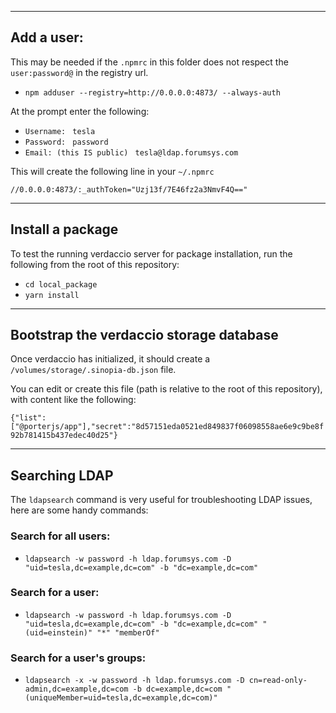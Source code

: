 -----

## Add a user:

This may be needed if the `.npmrc` in this folder does not respect the `user:password@` in the registry url.

- `npm adduser --registry=http://0.0.0.0:4873/ --always-auth`

At the prompt enter the following:

- `Username: ` `tesla`
- `Password: ` `password`
- `Email: (this IS public) ` `tesla@ldap.forumsys.com`

This will create the following line in your `~/.npmrc`

```
//0.0.0.0:4873/:_authToken="Uzj13f/7E46fz2a3NmvF4Q=="
```

-----

## Install a package

To test the running verdaccio server for package installation, run the following from the root of this repository:

- `cd local_package`
- `yarn install`

-----

## Bootstrap the verdaccio storage database

Once verdaccio has initialized, it should create a `/volumes/storage/.sinopia-db.json` file.

You can edit or create this file (path is relative to the root of this repository), with content like the following:

`{"list":["@porterjs/app"],"secret":"8d57151eda0521ed849837f06098558ae6e9c9be8f92b781415b437edec40d25"}`

-----

## Searching LDAP

The `ldapsearch` command is very useful for troubleshooting LDAP issues, here are some handy commands:

### Search for all users:

- `ldapsearch -w password -h ldap.forumsys.com -D "uid=tesla,dc=example,dc=com" -b "dc=example,dc=com"`

### Search for a user:

- `ldapsearch -w password -h ldap.forumsys.com -D "uid=tesla,dc=example,dc=com" -b "dc=example,dc=com" "(uid=einstein)" "*" "memberOf"`

### Search for a user's groups:

- `ldapsearch -x -w password -h ldap.forumsys.com -D cn=read-only-admin,dc=example,dc=com -b dc=example,dc=com "(uniqueMember=uid=tesla,dc=example,dc=com)"`




